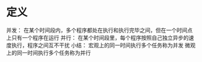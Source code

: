 # 定义
并发：
    在某个时间段内，多个程序都处在执行和执行完毕之间，但在一个时间点上只有一个程序在运行
并行：
    在某个时间段里，每个程序按照自己独立异步的速度执行，程序之间互不干扰
小结：
    宏观上的同一时间执行多个任务称为并发
    微观上的同一时间执行多个任务称为并行